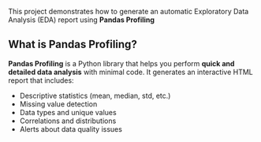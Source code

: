 This project demonstrates how to generate an automatic Exploratory Data Analysis (EDA) report using **Pandas Profiling** 

##  What is Pandas Profiling?
**Pandas Profiling** is a Python library that helps you perform **quick and detailed data analysis** with minimal code. It generates an interactive HTML report that includes:

- Descriptive statistics (mean, median, std, etc.)
- Missing value detection
- Data types and unique values
- Correlations and distributions
- Alerts about data quality issues

